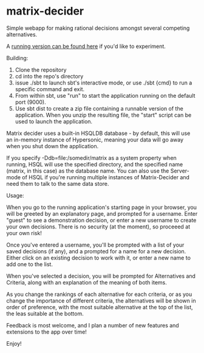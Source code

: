 matrix-decider
==============

Simple webapp for making rational decisions amongst several competing alternatives.

A [running version can be found here](http://50.116.19.42:9000/) if you'd like to experiment.

Building:

1. Clone the repository
2. cd into the repo's directory
3. issue ./sbt to launch sbt's interactive mode, or use ./sbt {cmd} to run a specific command and exit.
4. From within sbt, use "run" to start the application running on the default port (9000).
5. Use sbt dist to create a zip file containing a runnable version of the application. When you unzip the resulting file, the "start" script can be used to launch the application.

Matrix decider uses a built-in HSQLDB database - by default, this will use an in-memory instance of Hypersonic, meaning your data will go away when you shut down the application.

If you specify -Ddb=file:/somedir/matrix as a system property when running, HSQL will use the specified directory, and the specified name (matrix, in this case) as the database name. You can also use the Server-mode of HSQL if you're running multiple instances of Matrix-Decider and need them to talk to the same data store.

Usage:

When you go to the running application's starting page in your browser, you will be greeted by an explanatory page, and prompted for a username. Enter "guest" to see a demonstration decision, or enter a new username to create your own decisions. There is no security (at the moment), so proceeed at your own risk!

Once you've entered a username, you'll be prompted with a list of your saved decisions (if any), and a prompted for a name for a new decision. Either click on an existing decision to work with it, or enter a new name to add one to the list.

When you've selected a decision, you will be prompted for Alternatives and Criteria, along with an explanation of the meaning of both items.

As you change the rankings of each alternative for each criteria, or as you change the importance of different criteria, the alternatives will be shown in order of preference, with the most suitable alternative at the top of the list, the leas suitable at the bottom.

Feedback is most welcome, and I plan a number of new features and extensions to the app over time!

Enjoy!


